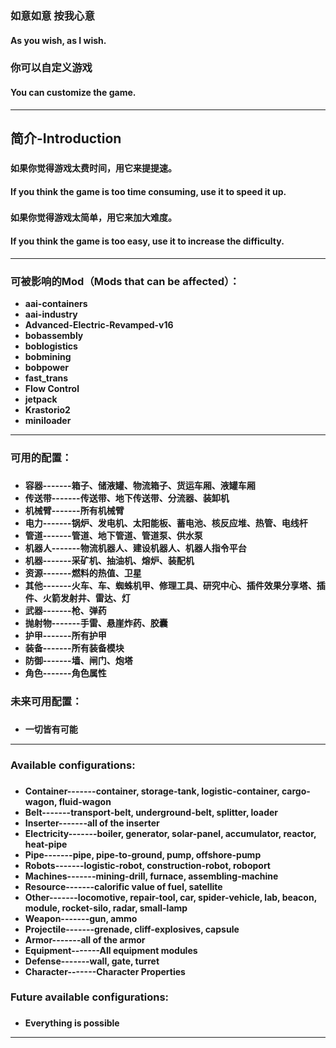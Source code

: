### 如意如意 按我心意
#### As you wish, as I wish.
###
### 你可以自定义游戏
#### You can customize the game.
___

## 简介-Introduction
###
#### 如果你觉得游戏太费时间，用它来提提速。
#### If you think the game is too time consuming, use it to speed it up.
###
#### 如果你觉得游戏太简单，用它来加大难度。
#### If you think the game is too easy, use it to increase the difficulty.

___

### 可被影响的Mod（Mods that can be affected）：
* **aai-containers**
* **aai-industry**
* **Advanced-Electric-Revamped-v16**
* **bobassembly**
* **boblogistics**
* **bobmining**
* **bobpower**
* **fast_trans**
* **Flow Control**
* **jetpack**
* **Krastorio2**
* **miniloader**

___

### 可用的配置：  
###
* **容器-------箱子、储液罐、物流箱子、货运车厢、液罐车厢**
* **传送带-------传送带、地下传送带、分流器、装卸机**
* **机械臂-------所有机械臂**
* **电力-------锅炉、发电机、太阳能板、蓄电池、核反应堆、热管、电线杆**
* **管道-------管道、地下管道、管道泵、供水泵**
* **机器人-------物流机器人、建设机器人、机器人指令平台**
* **机器-------采矿机、抽油机、熔炉、装配机**
* **资源-------燃料的热值、卫星**
* **其他-------火车、车、蜘蛛机甲、修理工具、研究中心、插件效果分享塔、插件、火箭发射井、雷达、灯**
* **武器-------枪、弹药**
* **抛射物-------手雷、悬崖炸药、胶囊**
* **护甲-------所有护甲**
* **装备-------所有装备模块**
* **防御-------墙、闸门、炮塔**
* **角色-------角色属性**

###
### 未来可用配置：
###
* **一切皆有可能**

___

### Available configurations:
###
* **Container-------container, storage-tank, logistic-container, cargo-wagon, fluid-wagon**
* **Belt-------transport-belt, underground-belt, splitter, loader**
* **Inserter-------all of the inserter**
* **Electricity-------boiler, generator, solar-panel, accumulator, reactor, heat-pipe**
* **Pipe-------pipe, pipe-to-ground, pump, offshore-pump**
* **Robots-------logistic-robot, construction-robot, roboport**
* **Machines-------mining-drill, furnace, assembling-machine**
* **Resource-------calorific value of fuel, satellite**
* **Other-------locomotive, repair-tool, car, spider-vehicle, lab, beacon, module, rocket-silo, radar, small-lamp**
* **Weapon-------gun, ammo**
* **Projectile-------grenade, cliff-explosives, capsule**
* **Armor-------all of the armor**
* **Equipment-------All equipment modules**
* **Defense-------wall, gate, turret**
* **Character-------Character Properties**

###
### Future available configurations:
###
* **Everything is possible**

___